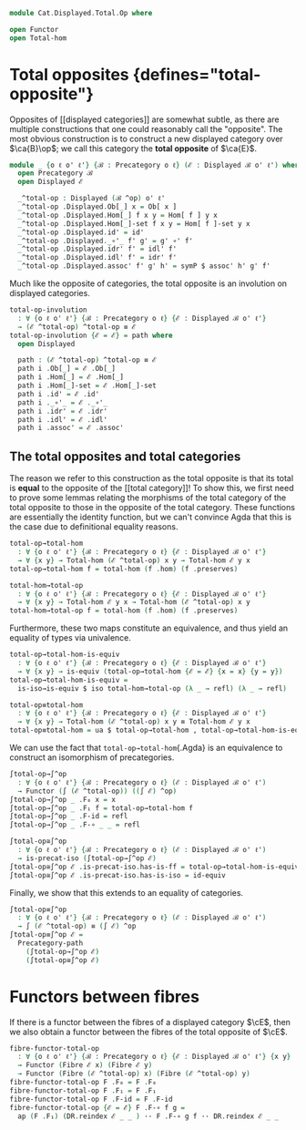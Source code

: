 <!--
```agda
open import Cat.Functor.Equivalence.Path
open import Cat.Functor.Equivalence
open import Cat.Displayed.Fibre
open import Cat.Displayed.Total
open import Cat.Displayed.Base
open import Cat.Prelude

import Cat.Displayed.Reasoning as DR
```
-->

```agda
module Cat.Displayed.Total.Op where

open Functor
open Total-hom
```

# Total opposites {defines="total-opposite"}

Opposites of [[displayed categories]] are somewhat subtle, as there are
multiple constructions that one could reasonably call the "opposite".
The most obvious construction is to construct a new displayed category
over $\ca{B}\op$; we call this category the **total opposite** of
$\ca{E}$.

```agda
module _ {o ℓ o' ℓ'} {ℬ : Precategory o ℓ} (ℰ : Displayed ℬ o' ℓ') where
  open Precategory ℬ
  open Displayed ℰ

  _^total-op : Displayed (ℬ ^op) o' ℓ'
  _^total-op .Displayed.Ob[_] x = Ob[ x ]
  _^total-op .Displayed.Hom[_] f x y = Hom[ f ] y x
  _^total-op .Displayed.Hom[_]-set f x y = Hom[ f ]-set y x
  _^total-op .Displayed.id' = id'
  _^total-op .Displayed._∘'_ f' g' = g' ∘' f'
  _^total-op .Displayed.idr' f' = idl' f'
  _^total-op .Displayed.idl' f' = idr' f'
  _^total-op .Displayed.assoc' f' g' h' = symP $ assoc' h' g' f'
```

Much like the opposite of categories, the total opposite is an involution
on displayed categories.

```agda
total-op-involution
  : ∀ {o ℓ o' ℓ'} {ℬ : Precategory o ℓ} {ℰ : Displayed ℬ o' ℓ'}
  → (ℰ ^total-op) ^total-op ≡ ℰ
total-op-involution {ℰ = ℰ} = path where
  open Displayed

  path : (ℰ ^total-op) ^total-op ≡ ℰ
  path i .Ob[_] = ℰ .Ob[_]
  path i .Hom[_] = ℰ .Hom[_]
  path i .Hom[_]-set = ℰ .Hom[_]-set
  path i .id' = ℰ .id'
  path i ._∘'_ = ℰ ._∘'_
  path i .idr' = ℰ .idr'
  path i .idl' = ℰ .idl'
  path i .assoc' = ℰ .assoc'

```

<!--
```agda
{-# REWRITE total-op-involution #-}
```
-->

## The total opposites and total categories

The reason we refer to this construction as the total opposite is that
its total is **equal** to the opposite of the [[total category]]!  To
show this, we first need to prove some lemmas relating the morphisms of
the total category of the total opposite to those in the opposite of the
total category. These functions are essentially the identity function,
but we can't convince Agda that this is the case due to definitional
equality reasons.

```agda
total-op→total-hom
  : ∀ {o ℓ o' ℓ'} {ℬ : Precategory o ℓ} {ℰ : Displayed ℬ o' ℓ'}
  → ∀ {x y} → Total-hom (ℰ ^total-op) x y → Total-hom ℰ y x
total-op→total-hom f = total-hom (f .hom) (f .preserves)

total-hom→total-op
  : ∀ {o ℓ o' ℓ'} {ℬ : Precategory o ℓ} {ℰ : Displayed ℬ o' ℓ'}
  → ∀ {x y} → Total-hom ℰ y x → Total-hom (ℰ ^total-op) x y
total-hom→total-op f = total-hom (f .hom) (f .preserves)
```

Furthermore, these two maps constitute an equivalence, and thus yield
an equality of types via univalence.

```agda
total-op→total-hom-is-equiv
  : ∀ {o ℓ o' ℓ'} {ℬ : Precategory o ℓ} {ℰ : Displayed ℬ o' ℓ'}
  → ∀ {x y} → is-equiv (total-op→total-hom {ℰ = ℰ} {x = x} {y = y})
total-op→total-hom-is-equiv =
  is-iso→is-equiv $ iso total-hom→total-op (λ _ → refl) (λ _ → refl)

total-op≡total-hom
  : ∀ {o ℓ o' ℓ'} {ℬ : Precategory o ℓ} {ℰ : Displayed ℬ o' ℓ'}
  → ∀ {x y} → Total-hom (ℰ ^total-op) x y ≡ Total-hom ℰ y x
total-op≡total-hom = ua $ total-op→total-hom , total-op→total-hom-is-equiv
```

We can use the fact that `total-op→total-hom`{.Agda} is an equivalence
to construct an isomorphism of precategories.

```agda
∫total-op→∫^op
  : ∀ {o ℓ o' ℓ'} {ℬ : Precategory o ℓ} (ℰ : Displayed ℬ o' ℓ')
  → Functor (∫ (ℰ ^total-op)) ((∫ ℰ) ^op)
∫total-op→∫^op _ .F₀ x = x
∫total-op→∫^op _ .F₁ f = total-op→total-hom f
∫total-op→∫^op _ .F-id = refl
∫total-op→∫^op _ .F-∘ _ _ = refl

∫total-op≅∫^op
  : ∀ {o ℓ o' ℓ'} {ℬ : Precategory o ℓ} (ℰ : Displayed ℬ o' ℓ')
  → is-precat-iso (∫total-op→∫^op ℰ)
∫total-op≅∫^op ℰ .is-precat-iso.has-is-ff = total-op→total-hom-is-equiv
∫total-op≅∫^op ℰ .is-precat-iso.has-is-iso = id-equiv
```

Finally, we show that this extends to an equality of categories.

```agda
∫total-op≡∫^op
  : ∀ {o ℓ o' ℓ'} {ℬ : Precategory o ℓ} (ℰ : Displayed ℬ o' ℓ')
  → ∫ (ℰ ^total-op) ≡ (∫ ℰ) ^op
∫total-op≡∫^op ℰ =
  Precategory-path
    (∫total-op→∫^op ℰ)
    (∫total-op≅∫^op ℰ)
```

# Functors between fibres

If there is a functor between the fibres of a displayed category $\cE$,
then we also obtain a functor between the fibres of the total opposite
of $\cE$.

```agda
fibre-functor-total-op
  : ∀ {o ℓ o' ℓ'} {ℬ : Precategory o ℓ} {ℰ : Displayed ℬ o' ℓ'} {x y}
  → Functor (Fibre ℰ x) (Fibre ℰ y)
  → Functor (Fibre (ℰ ^total-op) x) (Fibre (ℰ ^total-op) y)
fibre-functor-total-op F .F₀ = F .F₀
fibre-functor-total-op F .F₁ = F .F₁
fibre-functor-total-op F .F-id = F .F-id
fibre-functor-total-op {ℰ = ℰ} F .F-∘ f g =
  ap (F .F₁) (DR.reindex ℰ _ _ ) ·· F .F-∘ g f ·· DR.reindex ℰ _ _
```

<!--
```agda
fibre-functor-total-op-total-op
  : ∀ {o ℓ o' ℓ'} {ℬ : Precategory o ℓ} {ℰ : Displayed ℬ o' ℓ'} {x y}
  → {F : Functor (Fibre ℰ x) (Fibre ℰ y)}
  → fibre-functor-total-op (fibre-functor-total-op F) ≡ F
fibre-functor-total-op-total-op {F = F} i .F₀ = F .F₀
fibre-functor-total-op-total-op {F = F} i .F₁ = F .F₁
fibre-functor-total-op-total-op  {F = F} i .F-id = F .F-id
fibre-functor-total-op-total-op {ℰ = ℰ} {y = y} {F = F} i .F-∘ f g =
  is-prop→pathp (λ i → Hom-set  _ _ _ (F .F₁ f ∘ F .F₁ g))
    ((fibre-functor-total-op (fibre-functor-total-op F)) .F-∘ f g)
    (F .F-∘ f g)
    i
    where open Precategory (Fibre ℰ y)

{-# REWRITE fibre-functor-total-op-total-op #-}
```
-->
